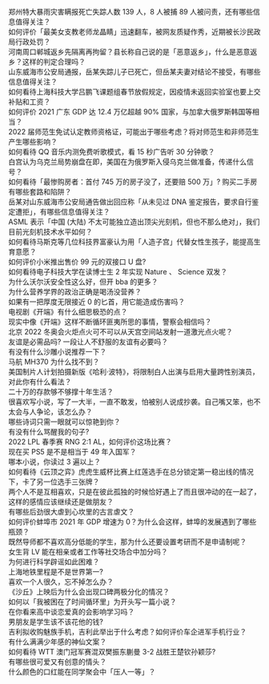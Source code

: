 郑州特大暴雨灾害瞒报死亡失踪人数 139 人，8 人被捕 89 人被问责，还有哪些信息值得关注？  
如何评价「最美女支教老师龙晶睛」迅速翻车，被网友质疑作秀，近期被长沙民政局行政处罚？  
河南周口郸城返乡先隔离再拘留？县长称自己说的是「恶意返乡」，什么是恶意返乡？这样的判定合理吗？  
山东威海市公安局通报，岳某失踪儿子已死亡，但岳某夫妻对结论不接受，有哪些信息值得关注？  
如何看待上海科技大学吕鹏飞课题组春节放假规定，因疫情未返回实验室也要上交补贴和工资？  
如何评价 2021 广东 GDP 达 12.4 万亿超越 90% 国家，与加拿大俄罗斯韩国等相当？  
2022 届师范生免试认定教师资格证，可能出于哪些考虑？将对师范生和非师范生产生哪些影响？  
如何看待 QQ 音乐内测免费听歌模式，看 15 秒广告听 30 分钟歌？  
白宫认为乌克兰局势崩盘在即，美国在为俄罗斯入侵乌克兰做准备，传递什么信号？  
如何看待「最惨购房者：首付 745 万的房子没了，还要赔 500 万」? 购买二手房有哪些套路和陷阱？  
岳某对山东威海市公安局通告做出回应称「从未见过 DNA 鉴定报告，要求自行鉴定遭拒」，有哪些信息值得关注？  
ASML 表示「中国 (大陆) 不太可能独立造出顶尖光刻机，但也不那么绝对」，我们目前光刻机技术水平如何？  
如何看待马斯克等几位科技界富豪认为用「人造子宫」代替女性生孩子，能提高生育意愿？  
如何评价小米推出售价 99 元的双接口 U 盘?  
如何看待电子科技大学在读博士生 2 年实现 Nature 、 Science 双发？  
为什么沃尔沃安全性这么好，但开 bba 的更多？  
为什么营养学界的政治正确是喝汤没营养？  
如果有一把厚度无限接近 0 的匕首，用它能造成伤害吗？  
电视剧《开端》有什么细思极恐的点？  
现实中像《开端》这样不断循环匪夷所思的事情，警察会相信吗？  
北京 2022 冬奥会火炬点火可不可以从天宫空间站发射一道激光点火呢？  
友谊是必需品吗? 一段让人不舒服的友谊有必要吗？  
有没有什么沙雕小说推荐一下？  
马航 MH370 为什么找不到？  
美国制片人计划拍摄新版《哈利·波特》，将限制白人出演与启用大量跨性别演员，对此你有什么看法？  
二十万的存款够不够撑十年生活？  
很喜欢写小说，写了一大半，一直不敢发，怕被别人说成抄袭。自己嘴又笨，也不太会与人争论，该怎么办？  
哪些诗词只需一眼就可以惊艳到你？  
有没有什么骂醒我的句子?  
2022 LPL 春季赛 RNG 2:1 AL，如何评价这场比赛？  
现在买 PS5 是不是相当于 49 年入国军？  
哪本小说，你读过 3 遍以上？  
如何看待《云顶之弈》虎虎生威杯比赛上红莲选手在总分锁定第一稳出线的情况下，卡了另一位选手三张牌？  
两个人不是互相喜欢，只是在彼此孤独的时候恰好遇上了而且很冲动的在一起了，这样的感情应该继续还是做朋友？  
有哪些后劲很大虐到心坎里的古言虐文？  
如何评价蚌埠市 2021 年 GDP 增速为 0？为什么会这样，蚌埠的发展遇到了哪些瓶颈？  
既然导师都不喜欢高分低能的学生，那为什么还要设置考研而不是申请制呢？  
女生背 LV 能在相亲或者工作等社交场合中加分吗？  
为何进行科学辟谣如此困难？  
上海地铁里程是不是世界第一?  
喜欢一个人很久，忘不掉怎么办？  
《沙丘》上映后为什么会出现口碑两极分化的情况？  
如何以「我被困在了时间循环里」为开头写一篇小说？  
在你看来高中谈恋爱真的会影响学习吗？  
男朋友是学生该不该花他的钱?  
吉利拟收购魅族手机，吉利此举出于什么考虑？如何评价车企进军手机行业？  
有什么满满少年感的神仙文案？  
如何看待 WTT 澳门冠军赛混双樊振东蒯曼 3-2 战胜王楚钦孙颖莎?  
有哪些很可爱又有创意的情头？  
什么颜色的口红能在同学聚会中「压人一等」？  
